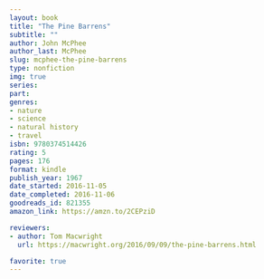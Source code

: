 ```yaml
---
layout: book
title: "The Pine Barrens"
subtitle: ""
author: John McPhee
author_last: McPhee
slug: mcphee-the-pine-barrens
type: nonfiction
img: true
series: 
part: 
genres:
- nature
- science
- natural history
- travel
isbn: 9780374514426
rating: 5
pages: 176
format: kindle
publish_year: 1967
date_started: 2016-11-05
date_completed: 2016-11-06
goodreads_id: 821355
amazon_link: https://amzn.to/2CEPziD

reviewers:
- author: Tom Macwright
  url: https://macwright.org/2016/09/09/the-pine-barrens.html

favorite: true
---
```

